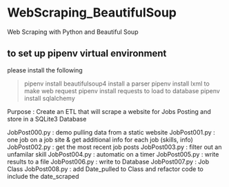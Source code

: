 # WebScraping_BeautifulSoup
Web Scraping with Python and Beautiful Soup


to set up pipenv virtual environment
------------------------------------
please install the following

> pipenv install beautifulsoup4
install a parser
> pipenv install lxml
to make web request
> pipenv install requests
to load to database
> pipenv install sqlalchemy


Purpose : Create an ETL that will scrape a website for Jobs Posting and store in a SQLite3 Database 

JobPost000.py : demo pulling data from a static website
JobPost001.py : one job on a job site & get additional info for each job (skills, info)
JobPost002.py : get the most recent job posts
JobPost003.py : filter out an unfamilar skill
JobPost004.py : automatic on a timer
JobPost005.py : write results to a file
JobPost006.py : write to Database
JobPost007.py : Job Class
JobPost008.py : add Date_pulled to Class and refactor code to include the date_scraped
